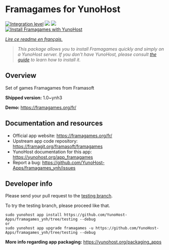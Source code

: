 <!--
N.B.: This README was automatically generated by https://github.com/YunoHost/apps/tree/master/tools/README-generator
It shall NOT be edited by hand.
-->

# Framagames for YunoHost

[![Integration level](https://dash.yunohost.org/integration/framagames.svg)](https://dash.yunohost.org/appci/app/framagames) ![](https://ci-apps.yunohost.org/ci/badges/framagames.status.svg) ![](https://ci-apps.yunohost.org/ci/badges/framagames.maintain.svg)  
[![Install Framagames with YunoHost](https://install-app.yunohost.org/install-with-yunohost.svg)](https://install-app.yunohost.org/?app=framagames)

*[Lire ce readme en français.](./README_fr.md)*

> *This package allows you to install Framagames quickly and simply on a YunoHost server.
If you don't have YunoHost, please consult [the guide](https://yunohost.org/#/install) to learn how to install it.*

## Overview

Set of games Framagames from Framasoft

**Shipped version:** 1.0~ynh3

**Demo:** https://framagames.org/fr/

## Documentation and resources

* Official app website: https://framagames.org/fr/
* Upstream app code repository: https://framagit.org/framasoft/framagames
* YunoHost documentation for this app: https://yunohost.org/app_framagames
* Report a bug: https://github.com/YunoHost-Apps/framagames_ynh/issues

## Developer info

Please send your pull request to the [testing branch](https://github.com/YunoHost-Apps/framagames_ynh/tree/testing).

To try the testing branch, please proceed like that.
```
sudo yunohost app install https://github.com/YunoHost-Apps/framagames_ynh/tree/testing --debug
or
sudo yunohost app upgrade framagames -u https://github.com/YunoHost-Apps/framagames_ynh/tree/testing --debug
```

**More info regarding app packaging:** https://yunohost.org/packaging_apps